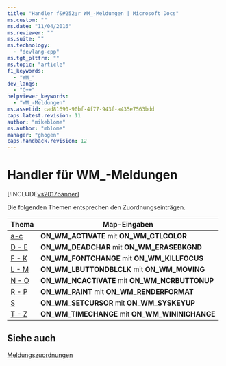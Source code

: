 ```yaml
---
title: "Handler f&#252;r WM_-Meldungen | Microsoft Docs"
ms.custom: ""
ms.date: "11/04/2016"
ms.reviewer: ""
ms.suite: ""
ms.technology: 
  - "devlang-cpp"
ms.tgt_pltfrm: ""
ms.topic: "article"
f1_keywords: 
  - "WM_"
dev_langs: 
  - "C++"
helpviewer_keywords: 
  - "WM_-Meldungen"
ms.assetid: cad81690-90bf-4f77-943f-a435e7563bdd
caps.latest.revision: 11
author: "mikeblome"
ms.author: "mblome"
manager: "ghogen"
caps.handback.revision: 12
---
```

# Handler f&#252;r WM_-Meldungen
[!INCLUDE[vs2017banner](../../assembler/inline/includes/vs2017banner.md)]

Die folgenden Themen entsprechen den Zuordnungseinträgen.  
  
|Thema|Map\-Eingaben|  
|-----------|-------------------|  
|[a\-c](../../mfc/reference/wm-message-handlers-a-c.md)|**ON\_WM\_ACTIVATE** mit **ON\_WM\_CTLCOLOR**|  
|[D \- E](../../mfc/reference/wm-message-handlers-d-e.md)|**ON\_WM\_DEADCHAR** mit **ON\_WM\_ERASEBKGND**|  
|[F \- K](../../mfc/reference/wm-message-handlers-f-k.md)|**ON\_WM\_FONTCHANGE** mit **ON\_WM\_KILLFOCUS**|  
|[L \- M](../../mfc/reference/wm-message-handlers-l-m.md)|**ON\_WM\_LBUTTONDBLCLK** mit **ON\_WM\_MOVING**|  
|[N \- O](../../mfc/reference/wm-message-handlers-n-o.md)|**ON\_WM\_NCACTIVATE** mit **ON\_WM\_NCRBUTTONUP**|  
|[R \- P](../../mfc/reference/wm-messages-p-r.md)|**ON\_WM\_PAINT** mit **ON\_WM\_RENDERFORMAT**|  
|[S](../../mfc/reference/wm-messages-s.md)|**ON\_WM\_SETCURSOR** mit **ON\_WM\_SYSKEYUP**|  
|[T \- Z](../../mfc/reference/wm-messages-t-z.md)|**ON\_WM\_TIMECHANGE** mit **ON\_WM\_WININICHANGE**|  
  
## Siehe auch  
 [Meldungszuordnungen](../../mfc/reference/message-maps-mfc.md)